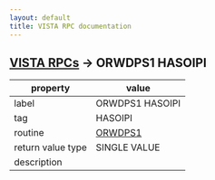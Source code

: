 ```yaml
---
layout: default
title: VISTA RPC documentation
---
```




## [VISTA RPCs](TableOfContent.md) &#8594; ORWDPS1 HASOIPI 

 property | value 
--- | --- 
 label | ORWDPS1 HASOIPI
 tag | HASOIPI
 routine | [ORWDPS1](http://code.osehra.org/dox/Routine_ORWDPS1_source.html)
 return value type | SINGLE VALUE
 description | 